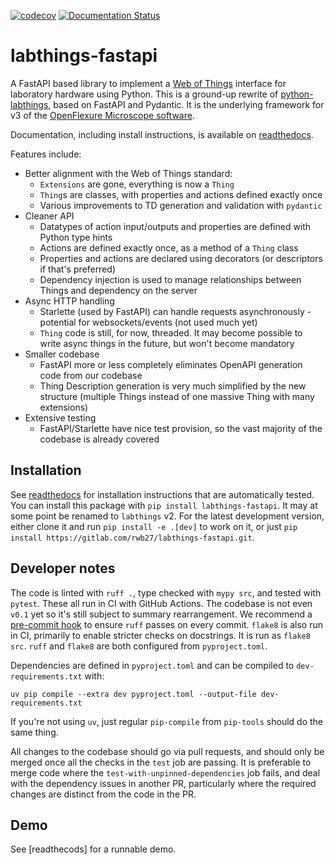 [![codecov](https://codecov.io/gh/rwb27/labthings-fastapi/branch/main/graph/badge.svg?token=IR4QNA8X6M)](https://codecov.io/gh/rwb27/labthings-fastapi)
[![Documentation Status](https://readthedocs.org/projects/labthings-fastapi/badge/?version=latest)](https://labthings-fastapi.readthedocs.io/en/latest/?badge=latest)

# labthings-fastapi

A FastAPI based library to implement a [Web of Things] interface for laboratory hardware using Python. This is a ground-up rewrite of [python-labthings], based on FastAPI and Pydantic. It is the underlying framework for v3 of the [OpenFlexure Microscope software].

Documentation, including install instructions, is available on [readthedocs].

Features include:

* Better alignment with the Web of Things standard:
    - `Extensions` are gone, everything is now a `Thing`
    - `Thing`s are classes, with properties and actions defined exactly once
    - Various improvements to TD generation and validation with `pydantic`
* Cleaner API
    - Datatypes of action input/outputs and properties are defined with Python type hints
    - Actions are defined exactly once, as a method of a `Thing` class
    - Properties and actions are declared using decorators (or descriptors if that's preferred)
    - Dependency injection is used to manage relationships between Things and dependency on the server
* Async HTTP handling
    - Starlette (used by FastAPI) can handle requests asynchronously - potential for websockets/events (not used much yet)
    - `Thing` code is still, for now, threaded. It may become possible to write async things in the future, but won't become mandatory
* Smaller codebase
    - FastAPI more or less completely eliminates OpenAPI generation code from our codebase
    - Thing Description generation is very much simplified by the new structure (multiple Things instead of one massive Thing with many extensions)
* Extensive testing
    - FastAPI/Starlette have nice test provision, so the vast majority of the codebase is already covered


## Installation

See [readthedocs] for installation instructions that are automatically tested. You can install this package with `pip install labthings-fastapi`. It may at some point be renamed to `labthings` v2. For the latest development version, either clone it and run `pip install -e .[dev]` to work on it, or just `pip install https://gitlab.com/rwb27/labthings-fastapi.git`.

## Developer notes

The code is linted with `ruff .`, type checked with `mypy src`, and tested with `pytest`. These all run in CI with GitHub Actions. The codebase is not even `v0.1` yet so it's still subject to summary rearrangement. We recommend a [pre-commit hook] to ensure `ruff` passes on every commit. `flake8` is also run in CI, primarily to enable stricter checks on docstrings. It is run as `flake8 src`. `ruff` and `flake8` are both configured from `pyproject.toml`.

Dependencies are defined in `pyproject.toml` and can be compiled to `dev-requirements.txt` with:
```
uv pip compile --extra dev pyproject.toml --output-file dev-requirements.txt
```
If you're not using `uv`, just regular `pip-compile` from `pip-tools` should do the same thing.

All changes to the codebase should go via pull requests, and should only be merged once all the checks in the `test` job are passing. It is preferable to merge code where the `test-with-unpinned-dependencies` job fails, and deal with the dependency issues in another PR, particularly where the required changes are distinct from the code in the PR.

## Demo

See [readthecods] for a runnable demo.

[Web of Things]: https://www.w3.org/WoT/
[python-labthings]: https://github.com/labthings/python-labthings/
[OpenFlexure Microscope software]: https://gitlab.com/openflexure/openflexure-microscope-server/
[pre-commit hook]: https://openflexure.org/contribute#use-git-hooks-for-ci-checks
[readthedocs]: https://labthings-fastapi.readthedocs.io/
